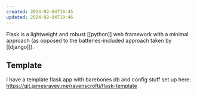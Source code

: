 ```yaml
---
created: 2024-02-04T10:45
updated: 2024-02-04T10:46
---
```

Flask is a lightweight and robust [[python]] web framework with a minimal approach (as opposed to the batteries-included approach taken by [[django]]).

## Template

I have a template flask app with barebones db and config stuff set up here: https://git.jamesravey.me/ravenscroftj/flask-template

